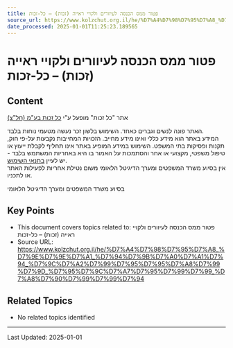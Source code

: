 ```yaml
---
title: פטור ממס הכנסה לעיוורים ולקויי ראייה (זכות) – כל-זכות
source_url: https://www.kolzchut.org.il/he/%D7%A4%D7%98%D7%95%D7%A8_%D7%9E%D7%9E%D7%A1_%D7%94%D7%9B%D7%A0%D7%A1%D7%94_%D7%9C%D7%A2%D7%99%D7%95%D7%95%D7%A8%D7%99%D7%9D_%D7%95%D7%9C%D7%A7%D7%95%D7%99%D7%99_%D7%A8%D7%90%D7%99%D7%99%D7%94
date_processed: 2025-01-01T11:25:23.189565
---
```

# פטור ממס הכנסה לעיוורים ולקויי ראייה (זכות) – כל-זכות

## Content
אתר "כל זכות" מופעל ע"י [כל זכות בע"מ (חל"צ)](/he/%D7%9B%D7%9C-%D7%96%D7%9B%D7%95%D7%AA:%D7%90%D7%95%D7%93%D7%95%D7%AA_%D7%94%D7%9E%D7%99%D7%96%D7%9D "כל-זכות:אודות המיזם")

האתר פונה לנשים וגברים כאחד. השימוש בלשון זכר נעשה מטעמי נוחות בלבד.  
המידע באתר הוא מידע כללי ואינו מידע מחייב. הזכויות המחייבות נקבעות על-פי חוק, תקנות ופסיקות בתי המשפט. השימוש במידע המופיע באתר אינו תחליף לקבלת ייעוץ או טיפול משפטי, מקצועי או אחר והסתמכות על האמור בו היא באחריות המשתמש בלבד - יש לעיין [בתנאי השימוש](/he/%D7%9B%D7%9C-%D7%96%D7%9B%D7%95%D7%AA:%D7%94%D7%91%D7%94%D7%A8%D7%94_%D7%9E%D7%A9%D7%A4%D7%98%D7%99%D7%AA "כל-זכות:הבהרה משפטית").  
אין בסיוע משרד המשפטים ומערך הדיגיטל הלאומי משום נטילת אחריות לפעילות האתר או לתכניו.

בסיוע משרד המשפטים ומערך הדיגיטל הלאומי

## Key Points

- This document covers topics related to: פטור ממס הכנסה לעיוורים ולקויי ראייה (זכות) – כל-זכות
- Source URL: https://www.kolzchut.org.il/he/%D7%A4%D7%98%D7%95%D7%A8_%D7%9E%D7%9E%D7%A1_%D7%94%D7%9B%D7%A0%D7%A1%D7%94_%D7%9C%D7%A2%D7%99%D7%95%D7%95%D7%A8%D7%99%D7%9D_%D7%95%D7%9C%D7%A7%D7%95%D7%99%D7%99_%D7%A8%D7%90%D7%99%D7%99%D7%94

## Related Topics

- No related topics identified

---

Last Updated: 2025-01-01